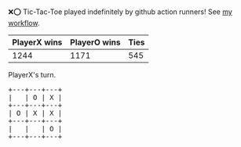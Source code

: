 :x::o: Tic-Tac-Toe played indefinitely by github action runners! See [my workflow](.github/workflows/play.yaml).

|PlayerX wins|PlayerO wins|Ties|
|-|-|-|
|1244|1171|545|

PlayerX's turn.

<pre>
+---+---+---+
|   | O | X |
+---+---+---+
| O | X | X |
+---+---+---+
|   |   | O |
+---+---+---+
</pre>
